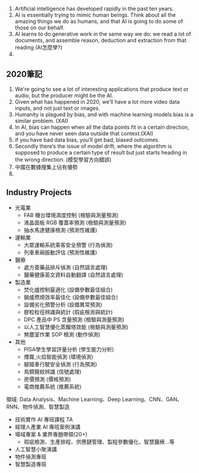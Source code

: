 
1. Artificial intelligence has developed rapidly in the past ten years.
2. AI is essentially trying to mimic human beings. Think about all the amazing things we do as humans, and that AI is going to do some of those on our behalf.
3. AI learns to do generative work in the same way we do: we read a lot of documents, and assemble reason, deduction and extraction from that reading (AI怎麼學?)
4. 




## 2020筆記
1. We're going to see a lot of interesting applications that produce text or audio, but the producer might be the AI.
2. Given what has happened in 2020, we’ll have a lot more video data inputs, and not just text or images.
3. Humanity is plagued by bias, and with machine learning models bias is a similar problem.  (XAI)
4. In AI, bias can happen when all the data points fit in a certain direction, and you have never seen data outside that context.(XAI)
5. if you have bad data bias, you’ll get bad, biased outcomes.
6. Secondly there’s the issue of model drift, where the algorithm is supposed to produce a certain type of result but just starts heading in the wrong direction. (模型學習方向錯誤)
7. 中國在數據搜集上佔有優勢
8. 

## Industry Projects
- 光電業
    - FAB 機台環境濕度控制 (檢驗與測量預測)
    - 液晶面板 RGB 覆蓋率預測 (檢驗與測量預測)
    - 抽水馬達健康檢測 (預測性維護)
- 運輸業
    - 大眾運輸系統乘客安全預警 (行為偵測)
    - 列車車廂振動評估 (預測性維護)
- 醫療
    - 處方簽藥品排斥偵測 (自然語言處理)
    - 醫藥健康英文資料自動翻譯 (自然語言處理)
- 製造業
    - 焚化爐控制最適化 (設備參數最佳組合)
    - 鍋爐燃燒效率最佳化 (設備參數最佳組合)
    - 設備劣化預警分析 (設備異常預測)
    - 膠粒粒徑辨識與統計 (瑕疵檢測與統計)
    - DPC 產品中 PS 含量預測 (檢驗與測量預測)
    - 以人工智慧優化蒸餾塔效能 (檢驗與測量預測)
    - 無塵室作業 SOP 檢測 (動作偵測)
- 其他
    - PISA學生學習評量分析 (學生能力分析)
    - 煙霧,火焰智能偵測 (環境偵測)
    - 腳踏車行駛安全偵測 (行為預測)
    - 鳥類聲紋辨識 (信號處理)
    - 房價預測 (價格預測)
    - 電商推薦系統 (推薦系統)


領域: Data Analysis、Machine Learning、Deep Learning、CNN、GAN、RNN、物件偵測、智慧製造
- 技術實作 AI 專班課程 TA
- 經理人產業 AI 專班案例演講
- 場域專案 & 業界專題帶領(20+)
    - 瑕疵檢測、生產排程、供應鏈管理、製程參數優化、智慧醫療...等
- 人工智慧小聚演講
- 物件偵測專班
- 智慧製造專班
